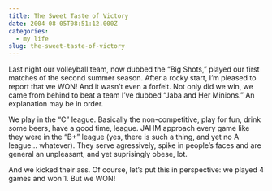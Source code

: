 ```yaml
---
title: The Sweet Taste of Victory
date: 2004-08-05T08:51:12.000Z
categories:
  - my life
slug: the-sweet-taste-of-victory
---
```

Last night our volleyball team, now dubbed the “Big Shots,” played our first matches of the second summer season. After a rocky start, I’m pleased to report that we <span class="caps">WON</span>! And it wasn’t even a forfeit. Not only did we win, we came from behind to beat a team I’ve dubbed “Jaba and Her Minions.” An explanation may be in order.

We play in the “C” league. Basically the non-competitive, play for fun, drink some beers, have a good time, league. <span class="caps">JAHM</span> approach every game like they were in the “B+” league (yes, there is such a thing, and yet no A league… whatever). They serve agressively, spike in people’s faces and are general an unpleasant, and yet suprisingly obese, lot.

And we kicked their ass. Of course, let’s put this in perspective: we played 4 games and won 1. But we <span class="caps">WON</span>!


